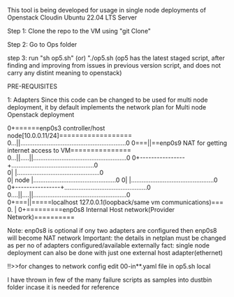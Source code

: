 This tool is being developed for usage in single node deployments of Openstack Cloudin Ubuntu 22.04 LTS Server

Step 1:
Clone the repo to the VM using "git Clone"

Step 2:
Go to Ops folder

step 3:
run "sh op5.sh" (or) "./op5.sh
(op5 has the latest staged script, after finding and improving from issues in previous version script, and does not carry any distint meaning to openstack)

PRE-REQUISITES

1: Adapters
Since this code can be changed to be used for multi node deployment, it by default implements the network plan for Multi node Openstack deployment

0+======enp0s3 controller/host node[10.0.0.11/24]==================
0...||............................................................0
0===||==enp0s9 NAT for getting internet access to VM===============
0...||.....||.....................................................0
0+----------------+...............................................0           
0|                |...............................................0         
0|     node       |...............................................0
0|                |...............................................0         
0+----------------+...............................................0          
0....||....||.....................................................0                                                                      
0+===||=====localhost 127.0.0.1(loopback/same vm communications)===
0. |
0+=========enp0s8 Internal Host network(Provider Network)==========


Note: enp0s8 is optional if ony two adapters are configured then enp0s8 will become NAT network
Important: the details in netplan must be changed as per no of adapters configured/available externally
fact: single node deployment can also be done with just one external host adapter(ethernet)


!!>>for changes to network config edit 00-in**.yaml file in op5.sh local

I have thrown in few of the many failure scripts as samples into dustbin folder incase it is needed for reference
